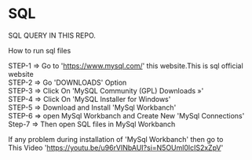 # SQL
SQL QUERY IN THIS REPO. <br/>


How to run sql files <br/>

STEP-1 => Go to 'https://www.mysql.com/' this website.This is sql official website <br/>
STEP-2 => Go 'DOWNLOADS' Option  <br/>
STEP-3 => Click On 'MySQL Community (GPL) Downloads »' <br/>
STEP-4 => Click On 'MySQL Installer for Windows' <br/>
STEP-5 => Download  and Install 'MySql Workbanch' <br/>
STEP-6 => open MySql Workbanch and Create New 'MySql Connections' <br/>
Step-7 => Then open  SQL files in MySql Workbanch <br/>


If any problem during installation of 'MySql Workbanch' then go to <br/>
This Video  'https://youtu.be/u96rVINbAUI?si=N5OUml0lcIS2xZpV'

